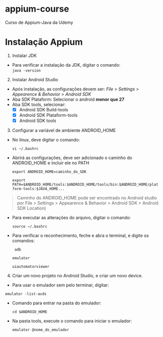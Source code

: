# appium-course
Curso de Appium-Java da Udemy

# Instalação Appium

1. Instalar JDK
  * Para verificar a instalação da JDK, digitar o comando:  
     ``` java -version ```
   
 2. Instalar Android Studio
   * Após instalação, as configurações devem ser:
       *File > Settings > Appearence & Behavior > Android SDK*
   * Aba SDK Plataform: Selecionar o android **menor que 27**
   * Aba SDK tools, selecionar:
       - [x] Android SDK Build-tools 
       - [x] Android SDK Plataform-tools 
       - [x] Android SDK tools 

3.  Configurar a variável de ambiente ANDROID_HOME
  * No linux, deve digitar o comando:
  
      ``` vi ~/.bashrc ```
  
  * Abrirá as configurações, deve ser adicionado o caminho do ANDROID_HOME e incluir ele no PATH

    ``` export ANDROID_HOME=caminho_do_SDK ```
    
    ``` export PATH=$ANDROID_HOME/tools:$ANDROID_HOME/tools/bin:$ANDROID_HOME/platform-tools:$JAVA_HOME... ``` 
  
  > Caminho do ANDROID_HOME pode ser encontrado no Android studio por File > Settings > Appearence & Behavior > Android SDK > Android SDK Location)  

  * Para executar as alterações do arquivo, digitar o comando:
      
      ``` source ~/.bashrc ```

  * Para verificar o reconhecimento, feche e abra o terminal, e digite os comandos:
  
    ``` adb```
    
    ``` emulator ```
    
    ``` uiautomatorviewer ```
  
4. Criar um novo projeto no Android Studio, e criar um novo device.

  * Para usar o emulador sem pelo terminar, digitar:
   
   ```emulator -list-avds ``` 

  * Comando para entrar na pasta do emulador:
    
    ``` cd $ANDROID_HOME ```

  * Na pasta tools, execute o comando para iniciar o emulador:
    
    ``` emulator @nome_do_emulador ```


